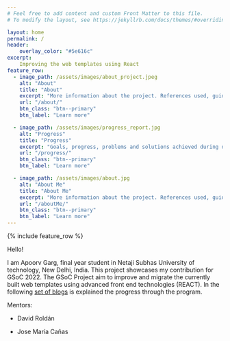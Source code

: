 ```yaml
---
# Feel free to add content and custom Front Matter to this file.
# To modify the layout, see https://jekyllrb.com/docs/themes/#overriding-theme-defaults

layout: home
permalink: /
header:
    overlay_color: "#5e616c"
excerpt:
    Improving the web templates using React
feature_row:
  - image_path: /assets/images/about_project.jpeg
    alt: "About"
    title: "About"
    excerpt: "More information about the project. References used, guides, articles, etc."
    url: "/about/"
    btn_class: "btn--primary"
    btn_label: "Learn more" 

  - image_path: /assets/images/progress_report.jpg
    alt: "Progress"
    title: "Progress"
    excerpt: "Goals, progress, problems and solutions achieved during development"
    url: "/progress/"
    btn_class: "btn--primary"
    btn_label: "Learn more"

  - image_path: /assets/images/about.jpg
    alt: "About Me"
    title: "About Me"
    excerpt: "More information about the project. References used, guides, articles, etc."
    url: "/aboutMe/"
    btn_class: "btn--primary"
    btn_label: "Learn more"  
---
```



{% include feature_row %}

Hello!

I am Apoorv Garg, final year student in Netaji Subhas University of technology, New Delhi, India. This project showcases my contribution for GSoC 2022. The GSoC Project aim to improve and migrate the currently built web templates using advanced front end technologies (REACT). In the following [set of blogs](https://theroboticsclub.github.io/gsoc2022-Apoorv_Garg/Progress/) is explained the progress through the program.

Mentors:

* David Roldán

* Jose María Cañas